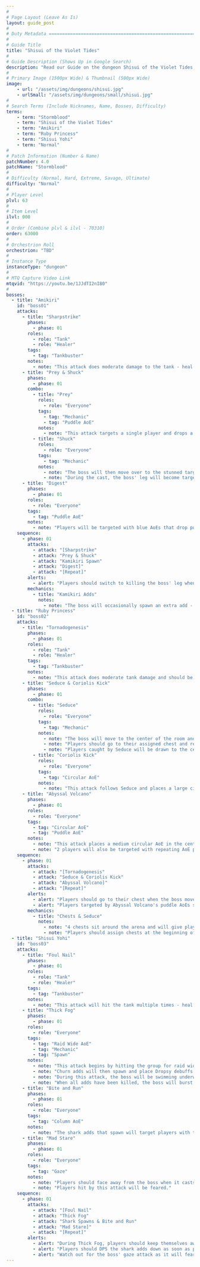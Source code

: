```yaml
---
#
# Page Layout (Leave As Is)
layout: guide_post
#
# Duty Metadata ================================================================
#
# Guide Title
title: "Shisui of the Violet Tides"
#
# Guide Description (Shows Up in Google Search)
description: "Read our Guide on the dungeon Shisui of the Violet Tides (Normal) where you'll face off against Amikiri, Ruby Princess, and Shisui Yohi."
#
# Primary Image (1500px Wide) & Thumbnail (500px Wide)
image:
    - url: "/assets/img/dungeons/shisui.jpg"
    - urlSmall: "/assets/img/dungeons/small/shisui.jpg"
#
# Search Terms (Include Nicknames, Name, Bosses, Difficulty)
terms:
    - term: "Stormblood"
    - term: "Shisui of the Violet Tides"
    - term: "Amikiri"
    - term: "Ruby Princess"
    - term: "Shisui Yohi"
    - term: "Normal"
#
# Patch Information (Number & Name)
patchNumber: 4.0
patchName: "Stormblood"
#
# Difficulty (Normal, Hard, Extreme, Savage, Ultimate)
difficulty: "Normal"
#
# Player Level
plvl: 63
#
# Item Level
ilvl: 000
#
# Order (Combine plvl & ilvl - 70310)
order: 63000
#
# Orchestrion Roll
orchestrion: "TBD"
#
# Instance Type
instanceType: "dungeon"
#
# MTQ Capture Video Link
mtqvid: "https://youtu.be/1JJdTI2nI80"
#
bosses:
  - title: "Amikiri"
    id: "boss01"
    attacks:
      - title: "Sharpstrike"
        phases:
          - phase: 01
        roles:
          - role: "Tank"
          - role: "Healer"
        tags:
          - tag: "Tankbuster"
        notes:
          - note: "This attack does moderate damage to the tank - heal and cooldown as necessary."
      - title: "Prey & Shuck"
        phases:
          - phase: 01
        combo:
          - title: "Prey"
            roles:
              - role: "Everyone"
            tags:
              - tag: "Mechanic"
              - tag: "Puddle AoE"
            notes:
              - note: "This attack targets a single player and drops a puddle AoE on them that stuns anybody standing in it."
          - title: "Shuck"
            roles:
              - role: "Everyone"
            tags:
              - tag: "Mechanic"
            notes:
              - note: "The boss will then move over to the stunned targets and begin to cast Shuck - if the cast is successful, the targeted player will die."
              - note: "During the cast, the boss' leg will become targetable - kill the leg to interrupt the cast and cause the boss to flip onto its back, providing an opportunity for extra DPS."
      - title: "Digest"
        phases:
          - phase: 01
        roles:
          - role: "Everyone"
        tags:
          - tag: "Puddle AoE"
        notes:
          - note: "Players will be targeted with blue AoEs that drop puddles where they stand - avoid other players."
    sequence:
      - phase: 01
        attacks:
          - attack: "[Sharpstrike"
          - attack: "Prey & Shuck"
          - attack: "Kamikiri Spawn"
          - attack: "Digest]"
          - attack: "[Repeat]"
        alerts:
          - alert: "Players should switch to killing the boss' leg when it begins to cast Shuck."
        mechanics:
          - title: "Kamikiri Adds"
            notes:
              - note: "The boss will occasionally spawn an extra add - tanks should pick this up and players should kill it."
  - title: "Ruby Princess"
    id: "boss02"
    attacks:
      - title: "Tornadogenesis"
        phases:
          - phase: 01
        roles:
          - role: "Tank"
          - role: "Healer"
        tags:
          - tag: "Tankbuster"
        notes:
          - note: "This attack does moderate tank damage and should be healed and cooldowned as necessary."
      - title: "Seduce & Coriolis Kick"
        phases:
          - phase: 01
        combo:
          - title: "Seduce"
            roles:
              - role: "Everyone"
            tags:
              - tag: "Mechanic"
            notes:
              - note: "The boss will move to the center of the room and begin to cast Seduce."
              - note: "Players should go to their assigned chest and receive the Old buff to avoid Seduce."
              - note: "Players caught by Seduce will be drawn to the center where they will be bound in place and hit by Coriolis Kick."
          - title: "Coriolis Kick"
            roles:
              - role: "Everyone"
            tags:
              - tag: "Circular AoE"
            notes:
              - note: "This attack follows Seduce and places a large circular AoE at the center of the arena - dodge as necessary."
      - title: "Abyssal Volcano"
        phases:
          - phase: 01
        roles:
          - role: "Everyone"
        tags:
          - tag: "Circular AoE"
          - tag: "Puddle AoE"
        notes:
          - note: "This attack places a medium circular AoE in the center of the arena."
          - note: "2 players will also be targeted with repeating AoE puddles - keep moving until the attack ends."
    sequence:
      - phase: 01
        attacks:
          - attack: "[Tornadogenesis"
          - attack: "Seduce & Coriolis Kick"
          - attack: "Abyssal Volcano]"
          - attack: "[Repeat]"
        alerts:
          - alert: "Players should go to their chest when the boss moves to the center to cast Seduce."
          - alert: "Players targeted by Abyssal Volcano's puddle AoEs should continue to move until the attack ends."
        mechanics:
          - title: "Chests & Seduce"
            notes:
              - note: "4 chests sit around the arena and will give players near them the Old buff."
              - note: "Players should assign chests at the beginning of the fight - they will be used to avoid the boss' attack Seduce."
  - title: "Shisui Yohi"
    id: "boss03"
    attacks:
      - title: "Foul Nail"
        phases:
          - phase: 01
        roles:
          - role: "Tank"
          - role: "Healer"
        tags:
          - tag: "Tankbuster"
        notes:
          - note: "This attack will hit the tank multiple times - heal and cooldown as necessary."
      - title: "Thick Fog"
        phases:
          - phase: 01
        roles:
          - role: "Everyone"
        tags:
          - tag: "Raid Wide AoE"
          - tag: "Mechanic"
          - tag: "Spawn"
        notes:
          - note: "This attack begins by hitting the group for raid wide damage."
          - note: "Churn adds will then spawn and place Dropsy debuffs on players until they are killed."
          - note: "During this attack, the boss will be swimming underwater, creating ripples where it is."
          - note: "When all adds have been killed, the boss will burst out of the water, hitting anyone near it with damage and a Vulnerability Up debuff."
      - title: "Bite and Run"
        phases:
          - phase: 01
        roles:
          - role: "Everyone"
        tags:
          - tag: "Column AoE"
        notes:
          - note: "The shark adds that spawn will target players with these column AoE attacks and divebomb through the telegraph."
      - title: "Mad Stare"
        phases:
          - phase: 01
        roles:
          - role: "Everyone"
        tags:
          - tag: "Gaze"
        notes:
          - note: "Players should face away from the boss when it casts Mad Stare."
          - note: "Players hit by this attack will be feared."
    sequence:
      - phase: 01
        attacks:
          - attack: "[Foul Nail"
          - attack: "Thick Fog"
          - attack: "Shark Spawns & Bite and Run"
          - attack: "Mad Stare]"
          - attack: "[Repeat]"
        alerts:
          - alert: "During Thick Fog, players should keep themselves away from the boss' ripples to avoid being hit when the final add is killed."
          - alert: "Players should DPS the shark adds down as soon as possible."
          - alert: "Watch out for the boss' gaze attack as it will fear anyone it hits."
---
```

